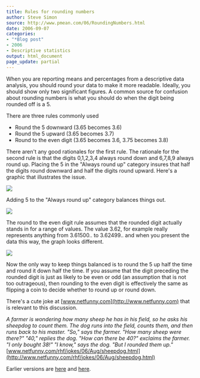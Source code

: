 ```yaml
---
title: Rules for rounding numbers
author: Steve Simon
source: http://www.pmean.com/06/RoundingNumbers.html
date: 2006-09-07
categories:
- "*Blog post"
- 2006
- Descriptive statistics
output: html_document
page_update: partial
---
```


When you are reporting means and percentages from a descriptive data
analysis, you should round your data to make it more readable.
Ideally, you should show only two significant figures. A common source
for confusion about rounding numbers is what you should do when the
digit being rounded off is a 5.

There are three rules commonly used

-   Round the 5 downward (3.65 becomes 3.6)
-   Round the 5 upward (3.65 becomes 3.7)
-   Round to the even digit (3.65 becomes 3.6, 3.75 becomes 3.8)

There aren't any good rationales for the first rule. The rationale
for the second rule is that the digits 0,1,2,3,4 always round down and
6,7,8,9 always round up. Placing the 5 in the "Always round up"
category insures that half the digits round downward and half the
digits round upward. Here's a graphic that illustrates the issue.

![](http://www.pmean.com/new-images/06/RoundingNumbers01.gif)

Adding 5 to the "Always round up" category balances things out.

![](http://www.pmean.com/new-images/06/RoundingNumbers02.gif)

The round to the even digit rule assumes that the rounded digit
actually stands in for a range of values. The value 3.62, for example
really represents anything from 3.61500.. to 3.62499.. and when you
present the data this way, the graph looks different.

![](http://www.pmean.com/new-images/06/RoundingNumbers03.gif)

Now the only way to keep things balanced is to round the 5 up half the
time and round it down half the time. If you assume that the digit
preceding the rounded digit is just as likely to be even or odd (an
assumption that is not too outrageous), then rounding to the even
digit is effectively the same as flipping a coin to decide whether to
round up or round down.

There's a cute joke at [www.netfunny.com](http://www.netfunny.com)
that is relevant to this discussion.

*A farmer is wondering how many sheep he has in his field, so he
asks his sheepdog to count them. The dog runs into the field, counts
them, and then runs back to his master. "So," says the farmer.
"How many sheep were there?" "40," replies the dog. "How can
there be 40?" exclaims the farmer. "I only bought 38!" "I
know," says the dog. "But I rounded them up."*
[www.netfunny.com/rhf/jokes/06/Aug/sheepdog.html](http://www.netfunny.com/rhf/jokes/06/Aug/sheepdog.html)  

Earlier versions are [here][sim1] and [here][sim2].

[sim1]: http://www.pmean.com/06/RoundingNumbers.html
[sim2]: http://new.pmean.com/RoundingNumbers/

